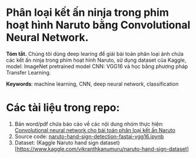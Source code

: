 # Phân loại kết ấn ninja trong phim hoạt hình Naruto bằng Convolutional Neural Network.
**Tóm tắt.**
Chúng tôi dùng deep learing để giải bài toán phân loại ảnh chứa các kết ấn ninja trong phim hoạt hình Naruto, sử dụng dataset của Kaggle, model: ImageNet pretrained model CNN: VGG16 và học bằng phương pháp Transfer Learning.  

**Keywords**: machine learning, CNN, deep neural network, classification
# Các tài liệu trong repo:
1. Bản word/pdf chứa báo cáo về các nội dung nhóm thực hiện: [Convolutional neural network cho bài toán phân loại kết ấn Naruto](https://github.com/thoconvuive/Naruto-hand-sign-classification/blob/master/Convolutional%20neural%20network%20cho%20b%C3%A0i%20to%C3%A1n%20ph%C3%A2n%20lo%E1%BA%A1i%20k%E1%BA%BFt%20%E1%BA%A5n%20Naruto.pdf)
2. Source code: [naruto-hand-sign-detection-fastai-vgg16.ipynb](https://github.com/thoconvuive/Naruto-hand-sign-classification/blob/master/naruto-hand-sign-detection-fastai-vgg16.ipynb)
3. Dataset: (Kaggle Naruto hand sign dataset)[https://www.kaggle.com/vikranthkanumuru/naruto-hand-sign-dataset]
